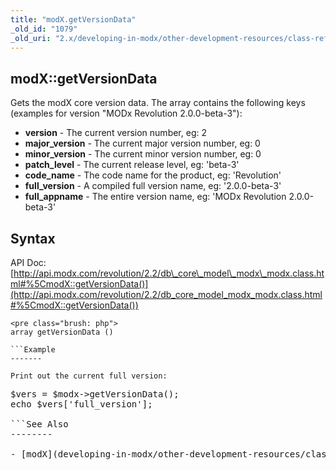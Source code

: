 ```yaml
---
title: "modX.getVersionData"
_old_id: "1079"
_old_uri: "2.x/developing-in-modx/other-development-resources/class-reference/modx/modx.getversiondata"
---
```


modX::getVersionData
--------------------

Gets the modX core version data. The array contains the following keys (examples for version "MODx Revolution 2.0.0-beta-3"):

- **version** - The current version number, eg: 2
- **major\_version** - The current major version number, eg: 0
- **minor\_version** - The current minor version number, eg: 0
- **patch\_level** - The current release level, eg: 'beta-3'
- **code\_name** - The code name for the product, eg: 'Revolution'
- **full\_version** - A compiled full version name, eg: '2.0.0-beta-3'
- **full\_appname** - The entire version name, eg: 'MODx Revolution 2.0.0-beta-3'

Syntax
------

API Doc: [http://api.modx.com/revolution/2.2/db\_core\_model\_modx\_modx.class.html#%5CmodX::getVersionData()](http://api.modx.com/revolution/2.2/db_core_model_modx_modx.class.html#%5CmodX::getVersionData())

```
<pre class="brush: php">
array getVersionData ()

```Example
-------

Print out the current full version:

```
<pre class="brush: php">
$vers = $modx->getVersionData();
echo $vers['full_version'];

```See Also
--------

- [modX](developing-in-modx/other-development-resources/class-reference/modx "modX")